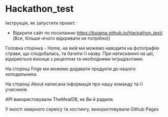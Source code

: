 # Hackathon_test

Інструкція, як запустити проект:
* Відкрити сайт по посиланню https://buiama.github.io/Hackathon_test/
(Все, більше нічого відкривати не потрібно))

Головна сторінка - Home, на якій ми можемо наводити на фотографію страви, що сподобалась, та бачити її назву. При натисканнні на цеї, відкриється віконце з рецептом та необхідними інградієнтами.

На сторінці Frige ми можемо додавати продукти до нашого холодильника.

На сторінці About написана інформація про нашу команду та її учасників.


API використовували TheMealDB, як Ви й радили.

У якості хмарного сервісу та хостингу, використовували Github Pages
